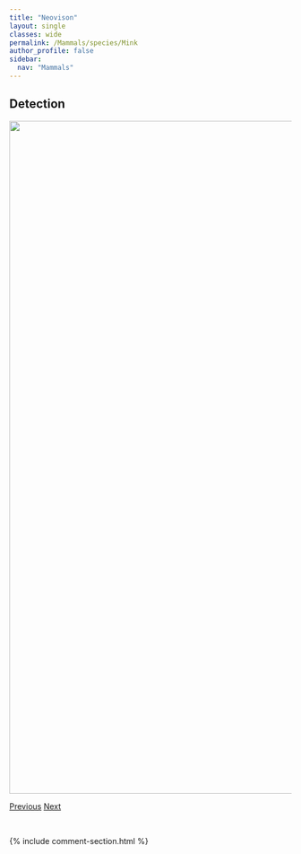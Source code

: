 ```yaml
---
title: "Neovison"
layout: single
classes: wide
permalink: /Mammals/species/Mink
author_profile: false
sidebar:
  nav: "Mammals"
---
```


<h2>Detection</h2>

<a href="https://drive.google.com/uc?export=view&id=1NvtBolZa5sq-7RFLMbYxqxUQotpOU21L">
<img src="https://drive.google.com/uc?export=view&id=1NvtBolZa5sq-7RFLMbYxqxUQotpOU21L" height = "1200" width = "800">
</a>


<a href="/DevelopmentWebsite/Mammals/species/WeaselsandErmine" class="pagination--pager" title="Mustela">Previous</a> <a href="/DevelopmentWebsite/Mammals/species/Deer" class="pagination--pager" title="Odocoileus">Next</a>

<p>&nbsp;</p>

{% include comment-section.html %}
